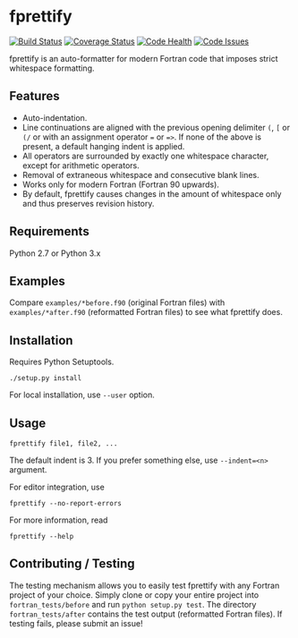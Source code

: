 # fprettify
[![Build Status](https://travis-ci.org/pseewald/fprettify.svg?branch=master)](https://travis-ci.org/pseewald/fprettify) [![Coverage Status](https://coveralls.io/repos/github/pseewald/fprettify/badge.svg?branch=master)](https://coveralls.io/github/pseewald/fprettify?branch=master) [![Code Health](https://landscape.io/github/pseewald/fprettify/master/landscape.svg?style=flat)](https://landscape.io/github/pseewald/fprettify/master) [![Code Issues](https://www.quantifiedcode.com/api/v1/project/d5bb6eeb81ba41478986898d3d2665e4/badge.svg)](https://www.quantifiedcode.com/app/project/d5bb6eeb81ba41478986898d3d2665e4)

fprettify is an auto-formatter for modern Fortran code that imposes strict whitespace formatting.


## Features

* Auto-indentation.
* Line continuations are aligned with the previous opening delimiter `(`, `[` or `(/` or with an assignment operator `=` or `=>`. If none of the above is present, a default hanging indent is applied.
* All operators are surrounded by exactly one whitespace character, except for arithmetic operators.
* Removal of extraneous whitespace and consecutive blank lines.
* Works only for modern Fortran (Fortran 90 upwards).
* By default, fprettify causes changes in the amount of whitespace only and thus preserves revision history.


## Requirements

Python 2.7 or Python 3.x


## Examples

Compare `examples/*before.f90` (original Fortran files) with `examples/*after.f90` (reformatted Fortran files) to see what fprettify does.


## Installation

Requires Python Setuptools.
```
./setup.py install
```

For local installation, use `--user` option.


## Usage

```
fprettify file1, file2, ...
```
The default indent is 3. If you prefer something else, use `--indent=<n>` argument.

For editor integration, use
```
fprettify --no-report-errors
```

For more information, read
```
fprettify --help
```


## Contributing / Testing

The testing mechanism allows you to easily test fprettify with any Fortran project of your choice. Simply clone or copy your entire project into `fortran_tests/before` and run `python setup.py test`. The directory `fortran_tests/after` contains the test output (reformatted Fortran files). If testing fails, please submit an issue!
